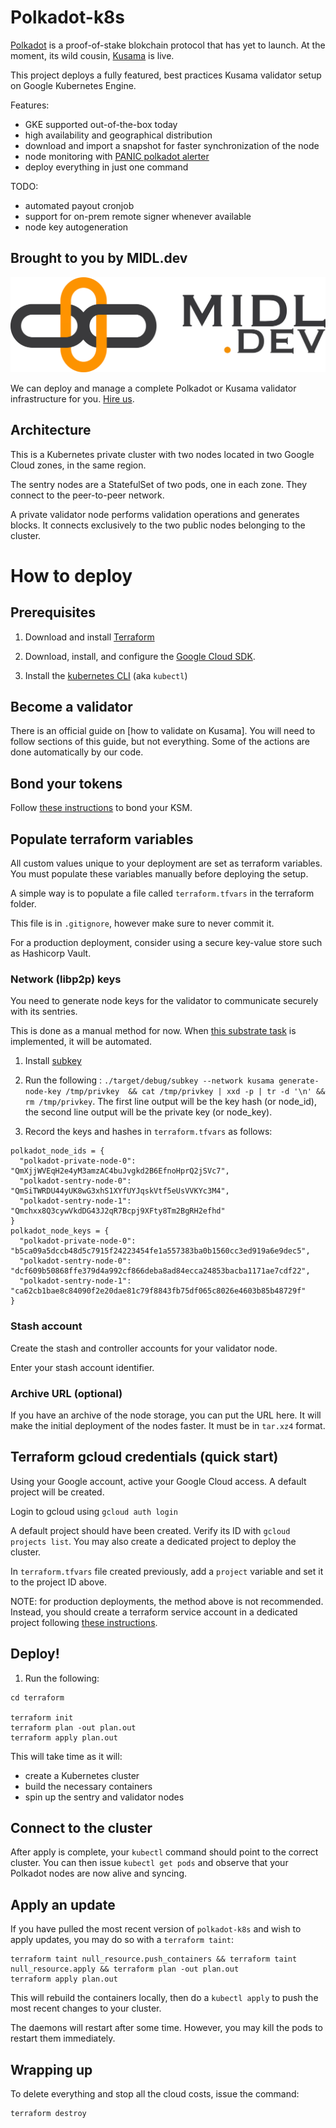 # Polkadot-k8s

[Polkadot](https://polkadot.network) is a proof-of-stake blokchain protocol that has yet to launch. At the moment, its wild cousin, [Kusama](https://kusama.network) is live.

This project deploys a fully featured, best practices Kusama validator setup on Google Kubernetes Engine.

Features:

* GKE supported out-of-the-box today
* high availability and geographical distribution
* download and import a snapshot for faster synchronization of the node
* node monitoring with [PANIC polkadot alerter](https://github.com/SimplyVC/panic_polkadot)
* deploy everything in just one command

TODO:

* automated payout cronjob
* support for on-prem remote signer whenever available
* node key autogeneration

Brought to you by MIDL.dev
--------------------------

![MIDL.dev](midl-dev-logo.png)

We can deploy and manage a complete Polkadot or Kusama validator infrastructure for you. [Hire us](https://midl.dev).

Architecture
------------

This is a Kubernetes private cluster with two nodes located in two Google Cloud zones, in the same region.

The sentry nodes are a StatefulSet of two pods, one in each zone. They connect to the peer-to-peer network.

A private validator node performs validation operations and generates blocks. It connects exclusively to the two public nodes belonging to the cluster.

# How to deploy

## Prerequisites

1. Download and install [Terraform](https://terraform.io)

1. Download, install, and configure the [Google Cloud SDK](https://cloud.google.com/sdk/).

1. Install the [kubernetes
   CLI](https://kubernetes.io/docs/tasks/tools/install-kubectl/) (aka
   `kubectl`)

## Become a validator

There is an official guide on [how to validate on Kusama]. You will need to follow sections of this guide, but not everything. Some of the actions are done automatically by our code.

## Bond your tokens

Follow [these instructions](https://wiki.polkadot.network/docs/en/maintain-guides-how-to-validate-kusama#bond-ksm) to bond your KSM.

## Populate terraform variables

All custom values unique to your deployment are set as terraform variables. You must populate these variables manually before deploying the setup.

A simple way is to populate a file called `terraform.tfvars` in the terraform folder.

This file is in `.gitignore`, however make sure to never commit it.

For a production deployment, consider using a secure key-value store such as Hashicorp Vault.

### Network (libp2p) keys

You need to generate node keys for the validator to communicate securely with its sentries.

This is done as a manual method for now. When [this substrate task](https://github.com/paritytech/substrate/issues/5778) is implemented, it will be automated.

1. Install [subkey](https://substrate.dev/docs/en/ecosystem/subkey)

1. Run the following : `./target/debug/subkey --network kusama generate-node-key /tmp/privkey  && cat /tmp/privkey | xxd -p | tr -d '\n' && rm /tmp/privkey`. The first line output will be the key hash (or node_id), the second line output will be the private key (or node_key).

1. Record the keys and hashes in `terraform.tfvars` as follows:

```
polkadot_node_ids = {
  "polkadot-private-node-0": "QmXjjWVEqH2e4yM3amzAC4buJvgkd2B6EfnoHprQ2jSVc7",
  "polkadot-sentry-node-0": "QmSiTWRDU44yUK8wG3xhS1XYfUYJqskVtf5eUsVVKYc3M4",
  "polkadot-sentry-node-1": "Qmchxx8Q3cywVkdDG43J2qR7Bcpj9XFty8Tm2BgRH2efhd"
}
polkadot_node_keys = {
  "polkadot-private-node-0": "b5ca09a5dccb48d5c7915f24223454fe1a557383ba0b1560cc3ed919a6e9dec5",
  "polkadot-sentry-node-0": "dcf609b50868ffe379d4a992cf866deba8ad84ecca24853bacba1171ae7cdf22",
  "polkadot-sentry-node-1": "ca62cb1bae8c84090f2e20dae81c79f8843fb75df065c8026e4603b85b48729f"
}
```

### Stash account

Create the stash and controller accounts for your validator node.

Enter your stash account identifier.

### Archive URL (optional)

If you have an archive of the node storage, you can put the URL here. It will make the initial deployment of the nodes faster. It must be in `tar.xz4` format.

## Terraform gcloud credentials (quick start)

Using your Google account, active your Google Cloud access. A default project will be created.

Login to gcloud using `gcloud auth login`

A default project should have been created. Verify its ID with `gcloud projects list`. You may also create a dedicated project to deploy the cluster.

In `terraform.tfvars` file created previously, add a `project` variable and set it to the project ID above.

NOTE: for production deployments, the method above is not recommended. Instead, you should create a terraform service account in a dedicated project following [these instructions](doc/production-hardening.md).

## Deploy!

1. Run the following:

```
cd terraform

terraform init
terraform plan -out plan.out
terraform apply plan.out
```

This will take time as it will:
* create a Kubernetes cluster
* build the necessary containers
* spin up the sentry and validator nodes

## Connect to the cluster

After apply is complete, your `kubectl` command should point to the correct cluster. You can then issue `kubectl get pods` and observe that your Polkadot nodes are now alive and syncing.

Apply an update
---------------

If you have pulled the most recent version of `polkadot-k8s` and wish to apply updates, you may do so with a `terraform taint`:

```
terraform taint null_resource.push_containers && terraform taint null_resource.apply && terraform plan -out plan.out
terraform apply plan.out
```

This will rebuild the containers locally, then do a `kubectl apply` to push the most recent changes to your cluster.

The daemons will restart after some time. However, you may kill the pods to restart them immediately.

## Wrapping up

To delete everything and stop all the cloud costs, issue the command:

```
terraform destroy
```
